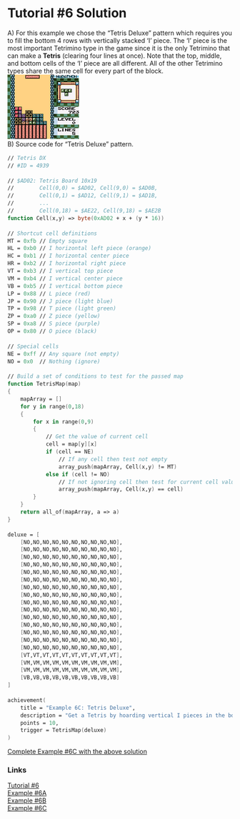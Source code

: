 # Tutorial #6 Solution
A) For this example we chose the “Tetris Deluxe” pattern which requires you to fill the bottom 4 rows with vertically stacked ‘I’ piece.  The ‘I’ piece is the most important Tetrimino type in the game since it is the only Tetrimino that can make a **Tetris** (clearing four lines at once). Note that the top, middle, and bottom cells of the ‘I’ piece are all different.  All of the other Tetrimino types share the same cell for every part of the block.<br> 
![Tetris DX screenshot of a the Tetris Deluxe pattern](Tetris_DX_Deluxe.png)<br>
B) Source code for “Tetris Deluxe” pattern.<br>
```fsharp
// Tetris DX
// #ID = 4939

// $AD02: Tetris Board 10x19
//        Cell(0,0) = $AD02, Cell(9,0) = $AD0B, 
//        Cell(0,1) = $AD12, Cell(9,1) = $AD1B,
//        ... 
//        Cell(0,18) = $AE22, Cell(9,18) = $AE2B
function Cell(x,y) => byte(0xAD02 + x + (y * 16))

// Shortcut cell definitions
MT = 0xfb // Empty square
HL = 0xb0 // I horizontal left piece (orange)
HC = 0xb1 // I horizontal center piece
HR = 0xb2 // I horizontal right piece
VT = 0xb3 // I vertical top piece
VM = 0xb4 // I vertical center piece
VB = 0xb5 // I vertical bottom piece
LP = 0x88 // L piece (red)
JP = 0x90 // J piece (light blue)
TP = 0x98 // T piece (light green)
ZP = 0xa0 // Z piece (yellow)
SP = 0xa8 // S piece (purple)
OP = 0x80 // O piece (black)

// Special cells
NE = 0xff // Any square (not empty)
NO = 0x0  // Nothing (ignore)

// Build a set of conditions to test for the passed map
function TetrisMap(map)
{
    mapArray = []
    for y in range(0,18)
    {
        for x in range(0,9)
        {
            // Get the value of current cell
            cell = map[y][x]            
            if (cell == NE)
                // If any cell then test not empty
                array_push(mapArray, Cell(x,y) != MT)
            else if (cell != NO)
                // If not ignoring cell then test for current cell value
                array_push(mapArray, Cell(x,y) == cell)
        }
    }
    return all_of(mapArray, a => a)
}

deluxe = [
    [NO,NO,NO,NO,NO,NO,NO,NO,NO,NO],
    [NO,NO,NO,NO,NO,NO,NO,NO,NO,NO],
    [NO,NO,NO,NO,NO,NO,NO,NO,NO,NO],
    [NO,NO,NO,NO,NO,NO,NO,NO,NO,NO],
    [NO,NO,NO,NO,NO,NO,NO,NO,NO,NO],
    [NO,NO,NO,NO,NO,NO,NO,NO,NO,NO],
    [NO,NO,NO,NO,NO,NO,NO,NO,NO,NO],
    [NO,NO,NO,NO,NO,NO,NO,NO,NO,NO],
    [NO,NO,NO,NO,NO,NO,NO,NO,NO,NO],
    [NO,NO,NO,NO,NO,NO,NO,NO,NO,NO],
    [NO,NO,NO,NO,NO,NO,NO,NO,NO,NO],
    [NO,NO,NO,NO,NO,NO,NO,NO,NO,NO],
    [NO,NO,NO,NO,NO,NO,NO,NO,NO,NO],
    [NO,NO,NO,NO,NO,NO,NO,NO,NO,NO],
    [NO,NO,NO,NO,NO,NO,NO,NO,NO,NO],
    [VT,VT,VT,VT,VT,VT,VT,VT,VT,VT],
    [VM,VM,VM,VM,VM,VM,VM,VM,VM,VM],
    [VM,VM,VM,VM,VM,VM,VM,VM,VM,VM],
    [VB,VB,VB,VB,VB,VB,VB,VB,VB,VB]
]

achievement(
    title = "Example 6C: Tetris Deluxe", 
    description = "Get a Tetris by hoarding vertical I pieces in the bottom 4 blocks",
    points = 10,
    trigger = TetrisMap(deluxe)
)
```

[Complete Example #6C with the above solution](Example_6C_Tetris_DX.rascript)<br>
### Links
[Tutorial #6](../readme.md)<br>
[Example #6A](../Example_6A.md)<br>
[Example #6B](../Example_6B.md)<br>
[Example #6C](../Example_6C.md)